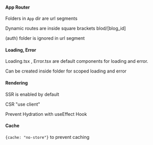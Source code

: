 #### App Router

Folders in `App` dir are url segments 

Dynamic routes are inside square brackets
blod/[blog_id]

(auth) folder is ignored in url segment

#### Loading, Error

Loading.tsx , Error.tsx are default components for loading and error.

Can be created inside folder for scoped loading and error


#### Rendering

SSR is enabled by default

CSR "use client" 

Prevent Hydration with useEffect Hook


#### Cache

`{cache: "no-store"}` to prevent caching
